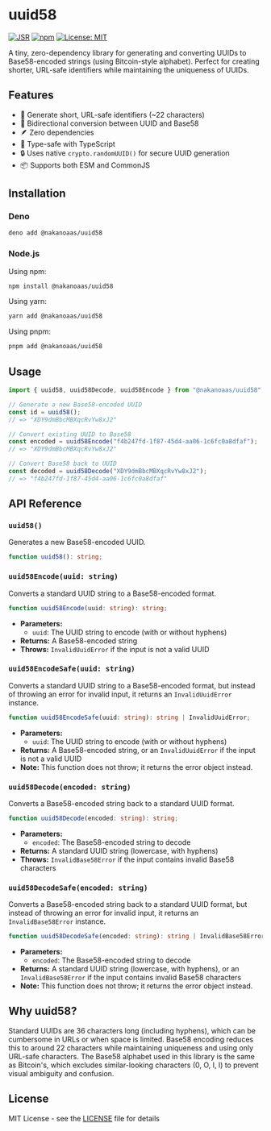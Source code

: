 # uuid58

[![JSR](https://jsr.io/badges/@nakanoaas/uuid58)](https://jsr.io/@nakanoaas/uuid58)
[![npm](https://badge.fury.io/js/@nakanoaas%2Fuuid58.svg)](https://badge.fury.io/js/@nakanoaas%2Fuuid58)
[![License: MIT](https://img.shields.io/badge/License-MIT-yellow.svg)](https://opensource.org/licenses/MIT)

A tiny, zero-dependency library for generating and converting UUIDs to
Base58-encoded strings (using Bitcoin-style alphabet). Perfect for creating
shorter, URL-safe identifiers while maintaining the uniqueness of UUIDs.

## Features

- 🚀 Generate short, URL-safe identifiers (~22 characters)
- 🔄 Bidirectional conversion between UUID and Base58
- 🪶 Zero dependencies
- 💪 Type-safe with TypeScript
- 🔒 Uses native `crypto.randomUUID()` for secure UUID generation
- 📦 Supports both ESM and CommonJS

## Installation

### Deno

```bash
deno add @nakanoaas/uuid58
```

### Node.js

Using npm:

```bash
npm install @nakanoaas/uuid58
```

Using yarn:

```bash
yarn add @nakanoaas/uuid58
```

Using pnpm:

```bash
pnpm add @nakanoaas/uuid58
```

## Usage

```typescript
import { uuid58, uuid58Decode, uuid58Encode } from "@nakanoaas/uuid58";

// Generate a new Base58-encoded UUID
const id = uuid58();
// => "XDY9dmBbcMBXqcRvYw8xJ2"

// Convert existing UUID to Base58
const encoded = uuid58Encode("f4b247fd-1f87-45d4-aa06-1c6fc0a8dfaf");
// => "XDY9dmBbcMBXqcRvYw8xJ2"

// Convert Base58 back to UUID
const decoded = uuid58Decode("XDY9dmBbcMBXqcRvYw8xJ2");
// => "f4b247fd-1f87-45d4-aa06-1c6fc0a8dfaf"
```

## API Reference

### `uuid58()`

Generates a new Base58-encoded UUID.

```typescript
function uuid58(): string;
```

### `uuid58Encode(uuid: string)`

Converts a standard UUID string to a Base58-encoded format.

```typescript
function uuid58Encode(uuid: string): string;
```

- **Parameters:**
  - `uuid`: The UUID string to encode (with or without hyphens)
- **Returns:** A Base58-encoded string
- **Throws:** `InvalidUuidError` if the input is not a valid UUID

### `uuid58EncodeSafe(uuid: string)`

Converts a standard UUID string to a Base58-encoded format, but instead of
throwing an error for invalid input, it returns an `InvalidUuidError` instance.

```typescript
function uuid58EncodeSafe(uuid: string): string | InvalidUuidError;
```

- **Parameters:**
  - `uuid`: The UUID string to encode (with or without hyphens)
- **Returns:** A Base58-encoded string, or an `InvalidUuidError` if the input is
  not a valid UUID
- **Note:** This function does not throw; it returns the error object instead.

### `uuid58Decode(encoded: string)`

Converts a Base58-encoded string back to a standard UUID format.

```typescript
function uuid58Decode(encoded: string): string;
```

- **Parameters:**
  - `encoded`: The Base58-encoded string to decode
- **Returns:** A standard UUID string (lowercase, with hyphens)
- **Throws:** `InvalidBase58Error` if the input contains invalid Base58
  characters

### `uuid58DecodeSafe(encoded: string)`

Converts a Base58-encoded string back to a standard UUID format, but instead of
throwing an error for invalid input, it returns an `InvalidBase58Error`
instance.

```typescript
function uuid58DecodeSafe(encoded: string): string | InvalidBase58Error;
```

- **Parameters:**
  - `encoded`: The Base58-encoded string to decode
- **Returns:** A standard UUID string (lowercase, with hyphens), or an
  `InvalidBase58Error` if the input contains invalid Base58 characters
- **Note:** This function does not throw; it returns the error object instead.

## Why uuid58?

Standard UUIDs are 36 characters long (including hyphens), which can be
cumbersome in URLs or when space is limited. Base58 encoding reduces this to
around 22 characters while maintaining uniqueness and using only URL-safe
characters. The Base58 alphabet used in this library is the same as Bitcoin's,
which excludes similar-looking characters (0, O, I, l) to prevent visual
ambiguity and confusion.

## License

MIT License - see the [LICENSE](LICENSE) file for details
